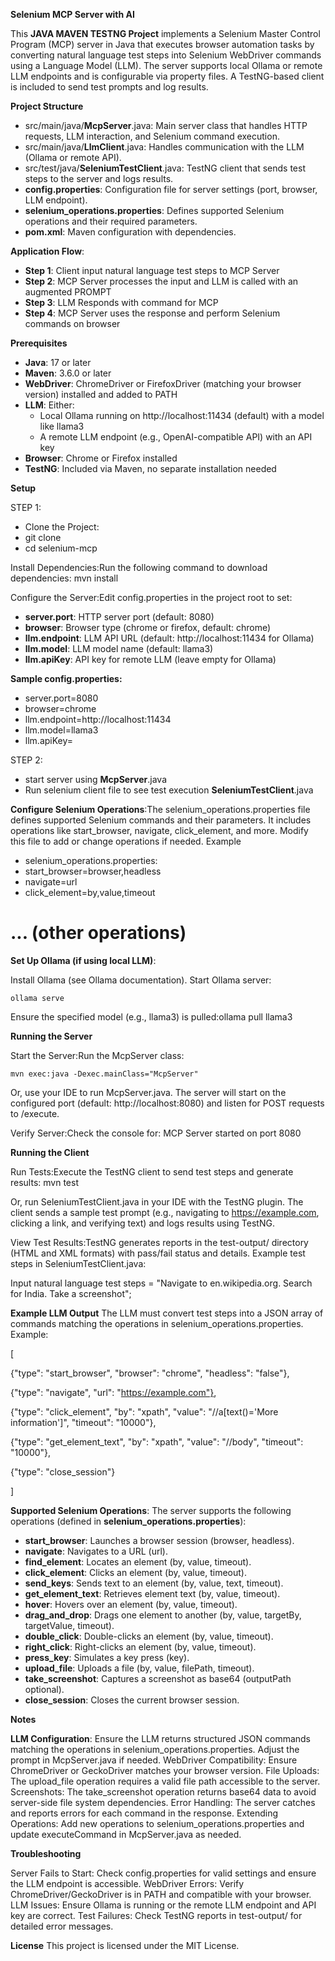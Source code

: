 **Selenium MCP Server with AI**

This **JAVA MAVEN TESTNG Project** implements a Selenium Master Control Program (MCP) server in Java that executes browser automation tasks by converting natural language test steps into Selenium WebDriver commands using a Language Model (LLM). The server supports local Ollama or remote LLM endpoints and is configurable via property files. A TestNG-based client is included to send test prompts and log results.

**Project Structure**

* src/main/java/**McpServer**.java: Main server class that handles HTTP requests, LLM interaction, and Selenium command execution.
* src/main/java/**LlmClient**.java: Handles communication with the LLM (Ollama or remote API).
* src/test/java/**SeleniumTestClient**.java: TestNG client that sends test steps to the server and logs results.
* **config.properties**: Configuration file for server settings (port, browser, LLM endpoint).
* **selenium_operations.properties**: Defines supported Selenium operations and their required parameters.
* **pom.xml**: Maven configuration with dependencies.

**Application Flow**:
* **Step 1**: Client input natural language test steps to MCP Server
* **Step 2**: MCP Server processes the input and LLM is called with an augmented PROMPT
* **Step 3**: LLM Responds with command for MCP
* **Step 4**: MCP Server uses the response and perform Selenium commands on browser


**Prerequisites**

* **Java**: 17 or later
* **Maven**: 3.6.0 or later
* **WebDriver**: ChromeDriver or FirefoxDriver (matching your browser version) installed and added to PATH
* **LLM**: Either:
  * Local Ollama running on http://localhost:11434 (default) with a model like llama3
  * A remote LLM endpoint (e.g., OpenAI-compatible API) with an API key
* **Browser**: Chrome or Firefox installed
* **TestNG**: Included via Maven, no separate installation needed

**Setup**

STEP 1:
* Clone the Project:
* git clone <repository-url>
* cd selenium-mcp

Install Dependencies:Run the following command to download dependencies:
mvn install

Configure the Server:Edit config.properties in the project root to set:

* **server.port**: HTTP server port (default: 8080)
* **browser**: Browser type (chrome or firefox, default: chrome)
* **llm.endpoint**: LLM API URL (default: http://localhost:11434 for Ollama)
* **llm.model**: LLM model name (default: llama3)
* **llm.apiKey**: API key for remote LLM (leave empty for Ollama)

**Sample config.properties:**
* server.port=8080
* browser=chrome
* llm.endpoint=http://localhost:11434
* llm.model=llama3
* llm.apiKey=

STEP 2:
* start server using **McpServer**.java
* Run selenium client file to see test execution **SeleniumTestClient**.java

**Configure Selenium Operations**:The selenium_operations.properties file defines supported Selenium commands and their parameters. It includes operations like start_browser, navigate, click_element, and more. Modify this file to add or change operations if needed.
Example
* selenium_operations.properties:
* start_browser=browser,headless
* navigate=url
* click_element=by,value,timeout

# ... (other operations)

**Set Up Ollama (if using local LLM)**:

Install Ollama (see Ollama documentation).
Start Ollama server:

`ollama serve`

Ensure the specified model (e.g., llama3) is pulled:ollama pull llama3

**Running the Server**

Start the Server:Run the McpServer class:

`mvn exec:java -Dexec.mainClass="McpServer"`

Or, use your IDE to run McpServer.java.
The server will start on the configured port (default: http://localhost:8080) and listen for POST requests to /execute.

Verify Server:Check the console for:
MCP Server started on port 8080


**Running the Client**

Run Tests:Execute the TestNG client to send test steps and generate results:
mvn test

Or, run SeleniumTestClient.java in your IDE with the TestNG plugin.
The client sends a sample test prompt (e.g., navigating to https://example.com, clicking a link, and verifying text) and logs results using TestNG.

View Test Results:TestNG generates reports in the test-output/ directory (HTML and XML formats) with pass/fail status and details.
Example test steps in SeleniumTestClient.java:

Input natural language test steps = "Navigate to en.wikipedia.org. Search for India. Take a screenshot";

**Example LLM Output**
The LLM must convert test steps into a JSON array of commands matching the operations in selenium_operations.properties. Example:

[

{"type": "start_browser", "browser": "chrome", "headless": "false"},

{"type": "navigate", "url": "https://example.com"},

{"type": "click_element", "by": "xpath", "value": "//a[text()='More information']", "timeout": "10000"},

{"type": "get_element_text", "by": "xpath", "value": "//body", "timeout": "10000"},

{"type": "close_session"}

]

**Supported Selenium Operations**:
The server supports the following operations (defined in **selenium_operations.properties**):

* **start_browser**: Launches a browser session (browser, headless).
* **navigate**: Navigates to a URL (url).
* **find_element**: Locates an element (by, value, timeout).
* **click_element**: Clicks an element (by, value, timeout).
* **send_keys**: Sends text to an element (by, value, text, timeout).
* **get_element_text**: Retrieves element text (by, value, timeout).
* **hover**: Hovers over an element (by, value, timeout).
* **drag_and_drop**: Drags one element to another (by, value, targetBy, targetValue, timeout).
* **double_click**: Double-clicks an element (by, value, timeout).
* **right_click**: Right-clicks an element (by, value, timeout).
* **press_key**: Simulates a key press (key).
* **upload_file**: Uploads a file (by, value, filePath, timeout).
* **take_screenshot**: Captures a screenshot as base64 (outputPath optional).
* **close_session**: Closes the current browser session.

**Notes**

**LLM Configuration**: Ensure the LLM returns structured JSON commands matching the operations in selenium_operations.properties. Adjust the prompt in McpServer.java if needed.
WebDriver Compatibility: Ensure ChromeDriver or GeckoDriver matches your browser version.
File Uploads: The upload_file operation requires a valid file path accessible to the server.
Screenshots: The take_screenshot operation returns base64 data to avoid server-side file system dependencies.
Error Handling: The server catches and reports errors for each command in the response.
Extending Operations: Add new operations to selenium_operations.properties and update executeCommand in McpServer.java as needed.

**Troubleshooting**

Server Fails to Start: Check config.properties for valid settings and ensure the LLM endpoint is accessible.
WebDriver Errors: Verify ChromeDriver/GeckoDriver is in PATH and compatible with your browser.
LLM Issues: Ensure Ollama is running or the remote LLM endpoint and API key are correct.
Test Failures: Check TestNG reports in test-output/ for detailed error messages.

**License**
This project is licensed under the MIT License.